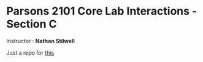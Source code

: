 # Parsons 2101 Core Lab Interactions - Section C

Instructor : **Nathan Stilwell**

Just a repo for [this](http://a.parsons.edu/~stilweln/)
